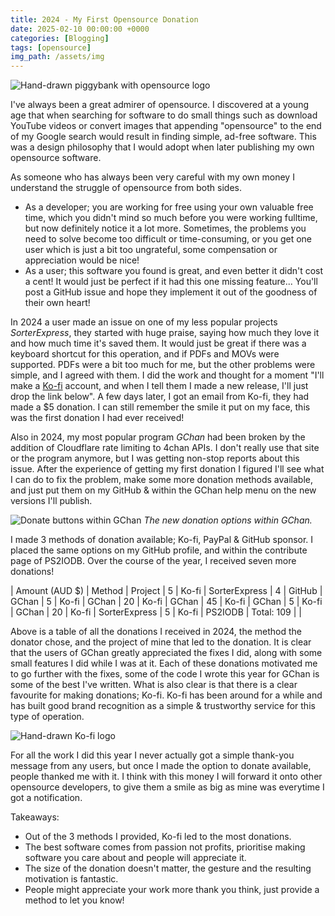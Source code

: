 ```yaml
---
title: 2024 - My First Opensource Donation
date: 2025-02-10 00:00:00 +0000
categories: [Blogging]
tags: [opensource]
img_path: /assets/img
---
```

![Hand-drawn piggybank with opensource logo](opensource-piggybank.png)

I've always been a great admirer of opensource. I discovered at a young age that when searching for software to do small things such as download YouTube videos or convert images that appending "opensource" to the end of my Google search would result in finding simple, ad-free software. This was a design philosophy that I would adopt when later publishing my own opensource software.

As someone who has always been very careful with my own money I understand the struggle of opensource from both sides.
* As a developer; you are working for free using your own valuable free time, which you didn't mind so much before you were working fulltime, but now definitely notice it a lot more. Sometimes, the problems you need to solve become too difficult or time-consuming, or you get one user which is just a bit too ungrateful, some compensation or appreciation would be nice!
* As a user; this software you found is great, and even better it didn't cost a cent! It would just be perfect if it had this one missing feature... You'll post a GitHub issue and hope they implement it out of the goodness of their own heart!

In 2024 a user made an issue on one of my less popular projects *SorterExpress*, they started with huge praise, saying how much they love it and how much time it's saved them. It would just be great if there was a keyboard shortcut for this operation, and if PDFs and MOVs were supported. PDFs were a bit too much for me, but the other problems were simple, and I agreed with them. I did the work and thought for a moment "I'll make a [Ko-fi](https://ko-fi.com/) account, and when I tell them I made a new release, I'll just drop the link below". A few days later, I got an email from Ko-fi, they had made a $5 donation. I can still remember the smile it put on my face, this was the first donation I had ever received!

Also in 2024, my most popular program *GChan* had been broken by the addition of Cloudflare rate limiting to 4chan APIs. I don't really use that site or the program anymore, but I was getting non-stop reports about this issue. After the experience of getting my first donation I figured I'll see what I can do to fix the problem, make some more donation methods available, and just put them on my GitHub & within the GChan help menu on the new versions I'll publish.

![Donate buttons within GChan](gchan-donate-buttons.png)
_The new donation options within GChan._

I made 3 methods of donation available; Ko-fi, PayPal & GitHub sponsor. I placed the same options on my GitHub profile, and within the contribute page of PS2IODB. Over the course of the year, I received seven more donations!

| Amount (AUD $) | Method | Project
|  5             | Ko-fi  |  SorterExpress
|  4             | GitHub |  GChan
|  5             | Ko-fi  |  GChan
|  20            | Ko-fi  |  GChan
|  45            | Ko-fi  |  GChan
|  5             | Ko-fi  |  GChan
|  20            | Ko-fi  |  SorterExpress
|  5             | Ko-fi  |  PS2IODB
| Total: 109     |        |

Above is a table of all the donations I received in 2024, the method the donator chose, and the project of mine that led to the donation. It is clear that the users of GChan greatly appreciated the fixes I did, along with some small features I did while I was at it. Each of these donations motivated me to go further with the fixes, some of the code I wrote this year for GChan is some of the best I've written. What is also clear is that there is a clear favourite for making donations; Ko-fi. Ko-fi has been around for a while and has built good brand recognition as a simple & trustworthy service for this type of operation.

![Hand-drawn Ko-fi logo](ko-fi.png)

For all the work I did this year I never actually got a simple thank-you message from any users, but once I made the option to donate available, people thanked me with it. I think with this money I will forward it onto other opensource developers, to give them a smile as big as mine was everytime I got a notification.

Takeaways:
* Out of the 3 methods I provided, Ko-fi led to the most donations.
* The best software comes from passion not profits, prioritise making software you care about and people will appreciate it.
* The size of the donation doesn't matter, the gesture and the resulting motivation is fantastic.
* People might appreciate your work more thank you think, just provide a method to let you know!